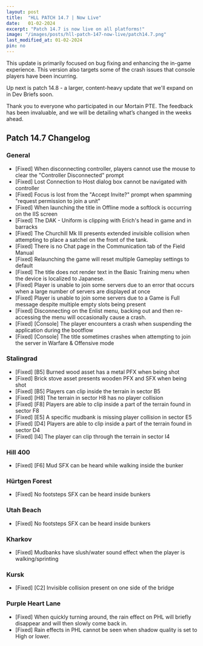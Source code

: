 ```yaml
---
layout: post
title:  "HLL PATCH 14.7 | Now Live"
date:   01-02-2024
excerpt: "Patch 14.7 is now live on all platforms!"
image: "/images/posts/hll-patch-147-now-live/patch14.7.png"
last_modified_at: 01-02-2024
pin: no
---
```


This update is primarily focused on bug fixing and enhancing the in-game experience. This version also targets some of the crash issues that console players have been incurring.

Up next is patch 14.8 - a larger, content-heavy update that we'll expand on in Dev Briefs soon.

Thank you to everyone who participated in our Mortain PTE. The feedback has been invaluable, and we will be detailing what’s changed in the weeks ahead.

## Patch 14.7 Changelog

### General

- [Fixed] When disconnecting controller, players cannot use the mouse to clear the "Controller Disconnected" prompt
- [Fixed] Lost Connection to Host dialog box cannot be navigated with controller
- [Fixed] Focus is lost from the "Accept Invite?" prompt when spamming "request permission to join a unit"
- [Fixed] When launching the title in Offline mode a softlock is occurring on the IIS screen
- [Fixed] The DAK - Uniform is clipping with Erich's head in game and in barracks
- [Fixed] The Churchill Mk III presents extended invisible collision when attempting to place a satchel on the front of the tank.
- [Fixed] There is no Chat page in the Communication tab of the Field Manual
- [Fixed] Relaunching the game will reset multiple Gameplay settings to default
- [Fixed] The title does not render text in the Basic Training menu when the device is localized to Japanese.
- [Fixed] Player is unable to join some servers due to an error that occurs when a large number of servers are displayed at once
- [Fixed] Player is unable to join some servers due to a Game is Full message despite multiple empty slots being present
- [Fixed] Disconnecting on the Enlist menu, backing out and then re-accessing the menu will occasionally cause a crash.
- [Fixed] [Console] The player encounters a crash when suspending the application during the bootflow
- [Fixed] [Console] The title sometimes crashes when attempting to join the server in Warfare & Offensive mode

### Stalingrad

- [Fixed] [B5] Burned wood asset has a metal PFX when being shot
- [Fixed] Brick stove asset presents wooden PFX and SFX when being shot
- [Fixed] [B5] Players can clip inside the terrain in sector B5
- [Fixed] [H8] The terrain in sector H8 has no player collision
- [Fixed] [F8] Players are able to clip inside a part of the terrain found in sector F8
- [Fixed] [E5] A specific mudbank is missing player collision in sector E5
- [Fixed] [D4] Players are able to clip inside a part of the terrain found in sector D4
- [Fixed] [I4] The player can clip through the terrain in sector I4

### Hill 400

- [Fixed] [F6] Mud SFX can be heard while walking inside the bunker

### Hürtgen Forest

- [Fixed] No footsteps SFX can be heard inside bunkers

### Utah Beach

- [Fixed] No footsteps SFX can be heard inside bunkers

### Kharkov

- [Fixed] Mudbanks have slush/water sound effect when the player is walking/sprinting

### Kursk

- [Fixed] [C2] Invisible collision present on one side of the bridge

### Purple Heart Lane

- [Fixed] When quickly turning around, the rain effect on PHL will briefly disappear and will then slowly come back in.
- [Fixed] Rain effects in PHL cannot be seen when shadow quality is set to High or lower.
